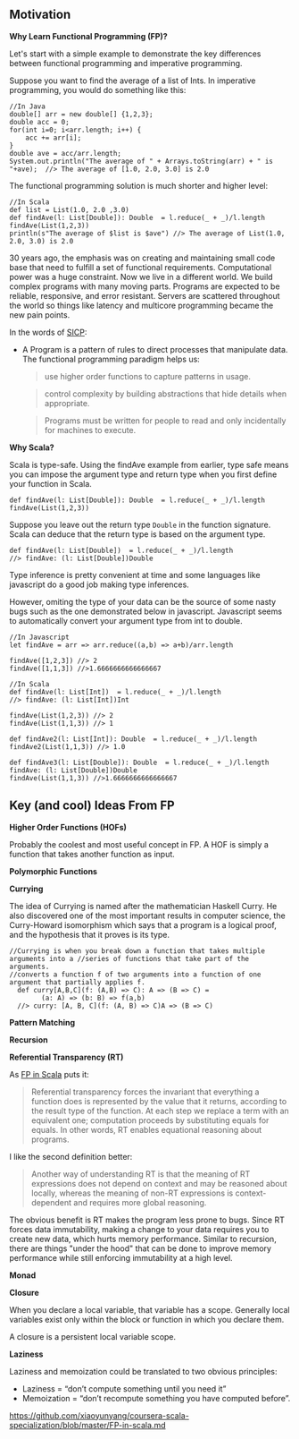 ## Motivation

**Why Learn Functional Programming (FP)?**

Let's start with a simple example to demonstrate the key differences between functional programming and imperative programming.

Suppose you want to find the average of a list of Ints. In imperative programming, you would do something like this:

```
//In Java
double[] arr = new double[] {1,2,3};
double acc = 0;
for(int i=0; i<arr.length; i++) {
	acc += arr[i];
}
double ave = acc/arr.length;
System.out.println("The average of " + Arrays.toString(arr) + " is "+ave);  //> The average of [1.0, 2.0, 3.0] is 2.0
```

The functional programming solution is much shorter and higher level:

```
//In Scala
def list = List(1.0, 2.0 ,3.0)
def findAve(l: List[Double]): Double  = l.reduce(_ + _)/l.length
findAve(List(1,2,3))
println(s"The average of $list is $ave") //> The average of List(1.0, 2.0, 3.0) is 2.0
```

30 years ago, the emphasis was on creating and maintaining small code base that need to fulfill a set of functional requirements. Computational power was a huge constraint. Now we live in a different world. We build complex programs with many moving parts. Programs are expected to be reliable, responsive, and error resistant. Servers are scattered throughout the world so things like latency and multicore programming became the new pain points.

In the words of [SICP](https://mitpress.mit.edu/sites/default/files/6515.pdf):

- A Program is a pattern of rules to direct processes that manipulate data. The functional programming paradigm helps us:

  > use higher order functions to capture patterns in usage.

  > control complexity by building abstractions that hide details when appropriate.

  > Programs must be written for people to read and only incidentally for machines to execute.

**Why Scala?**

Scala is type-safe. Using the findAve example from earlier, type safe means you can impose the argument type and return type when you first define your function in Scala.

```
def findAve(l: List[Double]): Double  = l.reduce(_ + _)/l.length
findAve(List(1,2,3))
```

Suppose you leave out the return type `Double` in the function signature. Scala can deduce that the return type is based on the argument type.

```
def findAve(l: List[Double])  = l.reduce(_ + _)/l.length
//> findAve: (l: List[Double])Double
```

Type inference is pretty convenient at time and some languages like javascript do a good job making type inferences.

However, omiting the type of your data can be the source of some nasty bugs such as the one demonstrated below in javascript. Javascript seems to automatically convert your argument type from int to double.

```
//In Javascript
let findAve = arr => arr.reduce((a,b) => a+b)/arr.length

findAve([1,2,3]) //> 2
findAve([1,1,3]) //>1.6666666666666667
```

```
//In Scala
def findAve(l: List[Int])  = l.reduce(_ + _)/l.length  
//> findAve: (l: List[Int])Int

findAve(List(1,2,3)) //> 2
findAve(List(1,1,3)) //> 1

def findAve2(l: List[Int]): Double  = l.reduce(_ + _)/l.length
findAve2(List(1,1,3)) //> 1.0

def findAve3(l: List[Double]): Double  = l.reduce(_ + _)/l.length
findAve: (l: List[Double])Double
findAve(List(1,1,3)) //>1.6666666666666667
```

## Key (and cool) Ideas From FP

**Higher Order Functions (HOFs)**

Probably the coolest and most useful concept in FP. A HOF is simply a function that takes another function as input.

**Polymorphic Functions**

**Currying**

The idea of Currying is named after the mathematician Haskell Curry. He also discovered one of the most important results in computer science, the Curry-Howard isomorphism which says that a program is a logical proof, and the hypothesis that it proves is its type.

```
//Currying is when you break down a function that takes multiple arguments into a //series of functions that take part of the arguments.
//converts a function f of two arguments into a function of one argument that partially applies f.
  def curry[A,B,C](f: (A,B) => C): A => (B => C) =
  		(a: A) => (b: B) => f(a,b)  
  //> curry: [A, B, C](f: (A, B) => C)A => (B => C)
```

**Pattern Matching**

**Recursion**

**Referential Transparency (RT)**

As [FP in Scala](https://github.com/fpinscala/fpinscala/wiki/Chapter-1:-What-is-functional-programming%3F) puts it:

> Referential transparency forces the invariant that everything a function does is represented by the value that it returns, according to the result type of the function. At each step we replace a term with an equivalent one; computation proceeds by substituting equals for equals. In other words, RT enables equational reasoning about programs.

I like the second definition better:

> Another way of understanding RT is that the meaning of RT expressions does not depend on context and may be reasoned about locally, whereas the meaning of non-RT expressions is context-dependent and requires more global reasoning.

The obvious benefit is RT makes the program less prone to bugs. Since RT forces data immutability, making a change to your data requires you to create new data, which hurts memory performance. Similar to recursion, there are things "under the hood" that can be done to improve memory performance while still enforcing immutability at a high level.

**Monad**

**Closure**

When you declare a local variable, that variable has a scope. Generally local variables exist only within the block or function in which you declare them.

A closure is a persistent local variable scope.

**Laziness**

Laziness and memoization could be translated to two obvious principles:

- Laziness = “don’t compute something until you need it”
- Memoization = “don’t recompute something you have computed before”.

https://github.com/xiaoyunyang/coursera-scala-specialization/blob/master/FP-in-scala.md